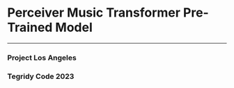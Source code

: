 # Perceiver Music Transformer Pre-Trained Model

***

### Project Los Angeles
### Tegridy Code 2023
